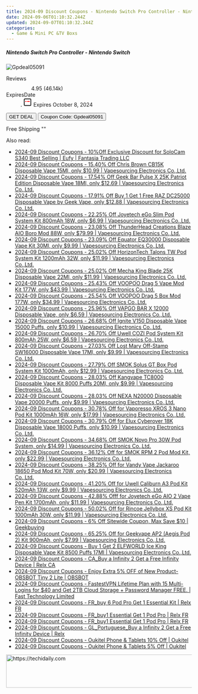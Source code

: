 ```yaml
---
title: 2024-09 Discount Coupons - Nintendo Switch Pro Controller - Nintendo Switch | Gshopper
date: 2024-09-06T01:10:32.244Z
updated: 2024-09-07T01:10:32.244Z
categories:
  - Game & Mini PC &TV Boxs
---
```



<div class="max-w-4xl mx-auto grid grid-cols-1 lg:max-w-5xl lg:gap-x-20 lg:grid-cols-2">
  <div class="relative p-3 col-start-1 row-start-1 flex flex-col-reverse rounded-lg bg-gradient-to-t from-black/75 via-black/0 sm:bg-none sm:row-start-2 sm:p-0 lg:row-start-1">
    <h5 class="mt-1 text-lg font-semibold text-white sm:text-slate-900 md:text-2xl dark:sm:text-white">Nintendo Switch Pro Controller - Nintendo Switch</h5>
  </div>
  
  <div class="col-start-1 col-end-3 row-start-1 grid gap-4 sm:mb-6 sm:grid-cols-4 lg:col-start-2 lg:row-span-6 lg:row-end-6 lg:mb-0 lg:gap-6">
      <img src="&quot;&quot;" onClick="javascript:window.open(decodeURIComponent('%22https%3A%2F%2Fwww.shareasale.com%2Fu.cfm%3Fd%3D1118608%26m%3D97331%26u%3D4338022%22'), '_blank');void(0);" alt="Gpdeal05091" class="h-60 w-full rounded-lg object-cover sm:col-span-2 sm:h-52 lg:col-span-full" loading="lazy" />
    
  </div>
  <dl class="row-start-2 mt-4 flex items-center text-xs font-medium sm:row-start-3 sm:mt-1 md:mt-2.5 lg:row-start-2">
    <dt class="sr-only">Reviews</dt>
    <dd class="flex items-center text-indigo-600 dark:text-indigo-400">
      <svg width="24" height="24" fill="none" aria-hidden="true" class="mr-1 stroke-current dark:stroke-indigo-500">
        <path d="m12 5 2 5h5l-4 4 2.103 5L12 16l-5.103 3L9 14l-4-4h5l2-5Z" stroke-width="2" stroke-linecap="round" stroke-linejoin="round" />
      </svg>
      <span>4.95 <span class="font-normal text-slate-400">(46.14k)</span></span>
    </dd>
    <dt class="sr-only">ExpiresDate</dt>
    <dd class="flex items-center">
      <svg width="2" height="2" aria-hidden="true" fill="currentColor" class="mx-3 text-slate-300">
        <circle cx="1" cy="1" r="1" />
      </svg>
      <svg width="24" height="24" viewBox="0 0 24 24" fill="none" stroke="currentColor" stroke-width="2">
        <rect x="3" y="3" width="18" height="18" rx="2" fill="#fff" />
        <path d="M6 10L18 10" stroke="red" stroke-width="2" fill="none" />
        <path d="M10 6L10 18" stroke="#fff" stroke-width="2" fill="none" />
      </svg>
      Expires October 8, 2024    </dd>
  </dl>
  <div class="col-start-1 row-start-3 mt-4 self-center sm:col-start-2 sm:row-span-2 sm:row-start-2 sm:mt-0 lg:col-start-1 lg:row-start-3 lg:row-end-4 lg:mt-6">
    <button type="button" onClick="javascript:window.open(decodeURIComponent('%22https%3A%2F%2Fwww.shareasale.com%2Fu.cfm%3Fd%3D1118608%26m%3D97331%26u%3D4338022%22'), '_blank');void(0);" class="rounded-lg bg-red-600 px-3 py-2 text-sm font-medium leading-6 text-white">GET DEAL</button>
    <button type="button" onClick="javascript:window.open(decodeURIComponent('%22https%3A%2F%2Fwww.shareasale.com%2Fu.cfm%3Fd%3D1118608%26m%3D97331%26u%3D4338022%22'), '_blank');void(0);" class="border-dashed border-2 border-indigo-600 bg-green-100 text-sm leading-6 font-medium py-2 px-3 rounded-lg">Coupon Code: Gpdeal05091</button>
  </div>
  <p class="col-start-1 mt-4 text-sm leading-6 sm:col-span-2 lg:col-span-1 lg:row-start-4 lg:mt-6 dark:text-slate-400">
    Free Shipping 
""  </p>
</div>
<span class="atpl-alsoreadstyle">Also read:</span>
<div><ul>
<li><a href="https://coupons.techidaily.com/coupon-1116682-share-115200-sale/"><u>2024-09 Discount Coupons - 10%Off Exclusive Discount for SoloCam S340 Best Selling | Eufy | Fantasia Trading LLC</u></a></li>
<li><a href="https://coupons.techidaily.com/coupon-1106531-share-90958-sale/"><u>2024-09 Discount Coupons - 15.40% Off Chris Brown CB15K Disposable Vape 15Ml, only $10.99 | Vapesourcing Electronics Co.,Ltd.</u></a></li>
<li><a href="https://coupons.techidaily.com/coupon-1121402-share-90958-sale/"><u>2024-09 Discount Coupons - 17.54% Off Geek Bar Pulse X 25K Patriot Edition Disposable Vape 18Ml, only $12.69 | Vapesourcing Electronics Co.,Ltd.</u></a></li>
<li><a href="https://coupons.techidaily.com/coupon-1109762-share-90958-sale/"><u>2024-09 Discount Coupons - 17.91% Off Buy 1 Get 1 Free RAZ DC25000 Disposable Vape by Geek Vape, only $12.88 | Vapesourcing Electronics Co.,Ltd.</u></a></li>
<li><a href="https://coupons.techidaily.com/coupon-1121932-share-90958-sale/"><u>2024-09 Discount Coupons - 22.25% Off Joyetech eGo Slim Pod System Kit 800mAh 18W, only $6.99 | Vapesourcing Electronics Co.,Ltd.</u></a></li>
<li><a href="https://coupons.techidaily.com/coupon-1095763-share-90958-sale/"><u>2024-09 Discount Coupons - 23.08% Off ThunderHead Creations Blaze AIO Boro Mod 88W, only $79.99 | Vapesourcing Electronics Co.,Ltd.</u></a></li>
<li><a href="https://coupons.techidaily.com/coupon-1106530-share-90958-sale/"><u>2024-09 Discount Coupons - 23.09% Off Equator EQ30000 Disposable Vape Kit 30Ml, only $9.99 | Vapesourcing Electronics Co.,Ltd.</u></a></li>
<li><a href="https://coupons.techidaily.com/coupon-1119447-share-90958-sale/"><u>2024-09 Discount Coupons - 25.02% Off HorizonTech Talons TW Pod System Kit 1200mAh 32W, only $11.99 | Vapesourcing Electronics Co.,Ltd.</u></a></li>
<li><a href="https://coupons.techidaily.com/coupon-1121112-share-90958-sale/"><u>2024-09 Discount Coupons - 25.02% Off Mecha King Blade 25K Disposable Vape 22Ml, only $11.99 | Vapesourcing Electronics Co.,Ltd.</u></a></li>
<li><a href="https://coupons.techidaily.com/coupon-1120542-share-90958-sale/"><u>2024-09 Discount Coupons - 25.43% Off VOOPOO Drag 5 Vape Mod Kit 177W, only $43.99 | Vapesourcing Electronics Co.,Ltd.</u></a></li>
<li><a href="https://coupons.techidaily.com/coupon-1120539-share-90958-sale/"><u>2024-09 Discount Coupons - 25.54% Off VOOPOO Drag 5 Box Mod 177W, only $34.99 | Vapesourcing Electronics Co.,Ltd.</u></a></li>
<li><a href="https://coupons.techidaily.com/coupon-1103108-share-90958-sale/"><u>2024-09 Discount Coupons - 25.96% Off VAPGO BAR X 12000 Disposable Vape, only $6.59 | Vapesourcing Electronics Co.,Ltd.</u></a></li>
<li><a href="https://coupons.techidaily.com/coupon-1121401-share-90958-sale/"><u>2024-09 Discount Coupons - 26.68% Off Ignite V150 Disposable Vape 15000 Puffs, only $10.99 | Vapesourcing Electronics Co.,Ltd.</u></a></li>
<li><a href="https://coupons.techidaily.com/coupon-1119449-share-90958-sale/"><u>2024-09 Discount Coupons - 26.70% Off Uwell COZI Pod System Kit 800mAh 25W, only $6.59 | Vapesourcing Electronics Co.,Ltd.</u></a></li>
<li><a href="https://coupons.techidaily.com/coupon-1121111-share-90958-sale/"><u>2024-09 Discount Coupons - 27.03% Off Lost Mary Off-Stamp SW16000 Disposable Vape 17Ml, only $9.99 | Vapesourcing Electronics Co.,Ltd.</u></a></li>
<li><a href="https://coupons.techidaily.com/coupon-1119444-share-90958-sale/"><u>2024-09 Discount Coupons - 27.79% Off SMOK Solus GT Box Pod System Kit 1000mAh, only $12.99 | Vapesourcing Electronics Co.,Ltd.</u></a></li>
<li><a href="https://coupons.techidaily.com/coupon-1063588-share-90958-sale/"><u>2024-09 Discount Coupons - 28.03% Off Kangvape TC8000 Disposable Vape Kit 8000 Puffs 20Ml, only $9.99 | Vapesourcing Electronics Co.,Ltd.</u></a></li>
<li><a href="https://coupons.techidaily.com/coupon-1092628-share-90958-sale/"><u>2024-09 Discount Coupons - 28.03% Off NEXA N20000 Disposable Vape 20000 Puffs, only $9.99 | Vapesourcing Electronics Co.,Ltd.</u></a></li>
<li><a href="https://coupons.techidaily.com/coupon-1017154-share-90958-sale/"><u>2024-09 Discount Coupons - 30.78% Off for Vaporesso XROS 3 Nano Pod Kit 1000mAh 16W, only $17.99 | Vapesourcing Electronics Co.,Ltd.</u></a></li>
<li><a href="https://coupons.techidaily.com/coupon-1094544-share-90958-sale/"><u>2024-09 Discount Coupons - 30.79% Off for Elux Cyberover 18K Disposable Vape 18000 Puffs, only $10.99 | Vapesourcing Electronics Co.,Ltd.</u></a></li>
<li><a href="https://coupons.techidaily.com/coupon-1081664-share-90958-sale/"><u>2024-09 Discount Coupons - 34.68% Off SMOK Novo Pro 30W Pod System, only $14.99 | Vapesourcing Electronics Co.,Ltd.</u></a></li>
<li><a href="https://coupons.techidaily.com/coupon-681876-share-90958-sale/"><u>2024-09 Discount Coupons - 36.12% Off for SMOK RPM 2 Pod Mod Kit, only $22.99 | Vapesourcing Electronics Co.,Ltd.</u></a></li>
<li><a href="https://coupons.techidaily.com/coupon-1056483-share-90958-sale/"><u>2024-09 Discount Coupons - 38.25% Off for Vandy Vape Jackaroo 18650 Pod Mod Kit 70W, only $20.99 | Vapesourcing Electronics Co.,Ltd.</u></a></li>
<li><a href="https://coupons.techidaily.com/coupon-971155-share-90958-sale/"><u>2024-09 Discount Coupons - 41.20% Off for Uwell Caliburn A3 Pod Kit 520mAh 13W, only $9.99 | Vapesourcing Electronics Co.,Ltd.</u></a></li>
<li><a href="https://coupons.techidaily.com/coupon-1040487-share-90958-sale/"><u>2024-09 Discount Coupons - 42.88% Offf for Joyetech eGo AIO 2 Vape Pen Kit 1700mAh, only $11.99 | Vapesourcing Electronics Co.,Ltd.</u></a></li>
<li><a href="https://coupons.techidaily.com/coupon-983589-share-90958-sale/"><u>2024-09 Discount Coupons - 50.02% Off for Rincoe Jellybox XS Pod Kit 1000mAh 30W, only $11.99 | Vapesourcing Electronics Co.,Ltd.</u></a></li>
<li><a href="https://coupons.techidaily.com/coupon-1081675-share-38812-sale/"><u>2024-09 Discount Coupons - 6% Off Sitewide Coupon, Max Save $10 | Geekbuying</u></a></li>
<li><a href="https://coupons.techidaily.com/coupon-893730-share-90958-sale/"><u>2024-09 Discount Coupons - 65.25% Off for Geekvape AP2 (Aegis Pod 2) Kit 900mAh, only $7.99 | Vapesourcing Electronics Co.,Ltd.</u></a></li>
<li><a href="https://coupons.techidaily.com/coupon-1058162-share-90958-sale/"><u>2024-09 Discount Coupons - Buy 1 Get 2 ELFWORLD Ice King Disposable Vape Kit 8500 Puffs 17Ml | Vapesourcing Electronics Co.,Ltd.</u></a></li>
<li><a href="https://coupons.techidaily.com/coupon-1120561-share-92020-sale/"><u>2024-09 Discount Coupons - CA_Buy a Infinity 2 Get a Free Infinity Device | Relx CA</u></a></li>
<li><a href="https://coupons.techidaily.com/coupon-1119441-share-114666-sale/"><u>2024-09 Discount Coupons - Enjoy Extra 5% OFF of New Product- OBSBOT Tiny 2 Lite | OBSBOT</u></a></li>
<li><a href="https://coupons.techidaily.com/coupon-855359-share-79370-sale/"><u>2024-09 Discount Coupons - FastestVPN Lifetime Plan with 15 Multi-Logins for $40 and Get 2TB Cloud Storage + Password Manager FREE. | Fast Technology Limited</u></a></li>
<li><a href="https://coupons.techidaily.com/coupon-1120310-share-92020-sale/"><u>2024-09 Discount Coupons - FR_buy 6 Pod Pro Get 1 Essential Kit | Relx FR</u></a></li>
<li><a href="https://coupons.techidaily.com/coupon-1120297-share-92020-sale/"><u>2024-09 Discount Coupons - FR_buy1 Essential Get 1 Pod Pro | Relx FR</u></a></li>
<li><a href="https://coupons.techidaily.com/coupon-1120298-share-92020-sale/"><u>2024-09 Discount Coupons - FR_buy1 Essential Get 1 Pod Pro | Relx FR</u></a></li>
<li><a href="https://coupons.techidaily.com/coupon-1120729-share-92020-sale/"><u>2024-09 Discount Coupons - GL_Portuguese_Buy a Infinity 2 Get a Free Infinity Device | Relx</u></a></li>
<li><a href="https://coupons.techidaily.com/coupon-1117276-share-128178-sale/"><u>2024-09 Discount Coupons - Oukitel Phone & Tablets 10% Off | Oukitel</u></a></li>
<li><a href="https://coupons.techidaily.com/coupon-1117275-share-128178-sale/"><u>2024-09 Discount Coupons - Oukitel Phone & Tablets 5% Off | Oukitel</u></a></li>
</ul></div>

<ins class="adsbygoogle"
      style="display:block"
      data-ad-client="ca-pub-7571918770474297"
      data-ad-slot="8358498916"
      data-ad-format="auto"
      data-full-width-responsive="true"></ins>
<!-- affiliate ads begin -->
<a href="https://ephamedtechinc.pxf.io/c/5597632/2137211/26400" target="_top" id="2137211">
  <img src="//a.impactradius-go.com/display-ad/26400-2137211" border="0" alt="https://techidaily.com" width="728" height="90"/>
</a>
<img height="0" width="0" src="https://ephamedtechinc.pxf.io/i/5597632/2137211/26400" style="position:absolute;visibility:hidden;" border="0" />
<!-- affiliate ads end -->